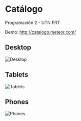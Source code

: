 # Catálogo
Programación 2 - UTN FRT

Demo: http://catalogo.meteor.com/

## Desktop
![Desktop](http://i.imgur.com/TYj2IKX.png)

## Tablets
![Tablets](http://i.imgur.com/eaKi7cK.png)

## Phones
![Phones](http://i.imgur.com/B051su8.png)
